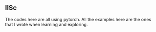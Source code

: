 ## IISc 
The codes here are all using pytorch. All the examples here are the ones that I wrote when learning and exploring. 
